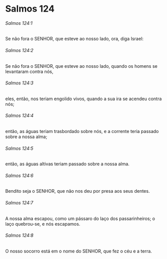 # Salmos 124

###### Salmos 124:1

Se não fora o SENHOR, que esteve ao nosso lado, ora, diga Israel:

###### Salmos 124:2

Se não fora o SENHOR, que esteve ao nosso lado, quando os homens se levantaram contra nós,

###### Salmos 124:3

eles, então, nos teriam engolido vivos, quando a sua ira se acendeu contra nós;

###### Salmos 124:4

então, as águas teriam trasbordado sobre nós, e a corrente teria passado sobre a nossa alma;

###### Salmos 124:5

então, as águas altivas teriam passado sobre a nossa alma.

###### Salmos 124:6

Bendito seja o SENHOR, que não nos deu por presa aos seus dentes.

###### Salmos 124:7

A nossa alma escapou, como um pássaro do laço dos passarinheiros; o laço quebrou-se, e nós escapamos.

###### Salmos 124:8

O nosso socorro está em o nome do SENHOR, que fez o céu e a terra.

